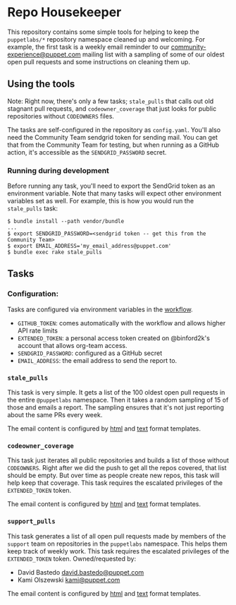 # Repo Housekeeper

This repository contains some simple tools for helping to keep the `puppetlabs/*` repository
namespace cleaned up and welcoming. For example, the first task is a weekly email reminder to
our community-experience@puppet.com mailing list with a sampling of some of our oldest open
pull requests and some instructions on cleaning them up.

## Using the tools

Note: Right now, there's only a few tasks; `stale_pulls` that calls out old stagnant pull requests,
and `codeowner_coverage` that just looks for public repositories without `CODEOWNERS` files.

The tasks are self-configured in the repository as `config.yaml`. You'll also need the Community
Team sendgrid token for sending mail. You can get that from the Community Team for testing, but
when running as a GitHub action, it's accessible as the `SENDGRID_PASSWORD` secret.

### Running during development

Before running any task, you'll need to export the SendGrid token as an environment variable.
Note that many tasks will expect other environment variables set as well. For example, this
is how you would run the `stale_pulls` task:

```
$ bundle install --path vendor/bundle
...
$ export SENDGRID_PASSWORD=<sendgrid token -- get this from the Community Team>
$ export EMAIL_ADDRESS='my_email_address@puppet.com'
$ bundle exec rake stale_pulls
```

## Tasks

### Configuration:

Tasks are configured via environment variables in the [workflow](https://github.com/puppetlabs/repo_housekeeper/blob/main/.github/workflows/weekly-workflow.yml).

* `GITHUB_TOKEN`: comes automatically with the workflow and allows higher API rate limits
* `EXTENDED_TOKEN`: a personal access token created on @binford2k's account that allows org-team access.
* `SENDGRID_PASSWORD`: configured as a GitHub secret
* `EMAIL_ADDRESS`: the email address to send the report to.


###  `stale_pulls`

This task is very simple. It gets a list of the 100 oldest open pull requests in the entire
`@puppetlabs` namespace. Then it takes a random sampling of 15 of those and emails a report.
The sampling ensures that it's not just reporting about the same PRs every week.

The email content is configured by [html](https://github.com/puppetlabs/repo_housekeeper/blob/main/templates/stale_prs.html.erb) and [text](https://github.com/puppetlabs/repo_housekeeper/blob/main/templates/stale_prs.txt.erb)
format templates.

###  `codeowner_coverage`

This task just iterates all public repositories and builds a list of those without `CODEOWNERS`. Right
after we did the push to get all the repos covered, that list should be empty. But over time as people
create new repos, this task will help keep that coverage. This task requires the escalated privileges
of the `EXTENDED_TOKEN` token.

The email content is configured by [html](https://github.com/puppetlabs/repo_housekeeper/blob/main/templates/codeowners.html.erb) and [text](https://github.com/puppetlabs/repo_housekeeper/blob/main/templates/codeowners.txt.erb)
format templates.

###  `support_pulls`

This task generates a list of all open pull requests made by members of the `support` team on repositories in the
`puppetlabs` namespace. This helps them keep track of weekly work. This task requires the escalated privileges
of the `EXTENDED_TOKEN` token. Owned/requested by:

- David Bastedo <david.bastedo@puppet.com>
- Kami Olszewski <kami@puppet.com>

The email content is configured by [html](https://github.com/puppetlabs/repo_housekeeper/blob/main/templates/support_prs.html.erb) and [text](https://github.com/puppetlabs/repo_housekeeper/blob/main/templates/support_prs.txt.erb)
format templates.

